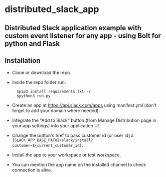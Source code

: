 # distributed_slack_app

## Distributed Slack application example with custom event listener for any app - using Bolt for python and Flask

## Installation

- Clone or download the repo.

- Inside the repo folder run:

        $pip3 install requirements.txt -r
        $python3 run.py

- Create an app at https://api.slack.com/apps using manifest.yml (don't forget to add your domain where needed).

- Integrate the "Add to Slack" button (from Manage Distribution page in your app settings) into your application UI.

- Change the button's href to pass customer id (or user id) `&{SLACK_APP_BASE_PATH}/slack/install?customer=${current_customer_id}`.

- Install the app to your workspace or test workspace.

- You can mention the app name on the installed channel to check connection is alive.
